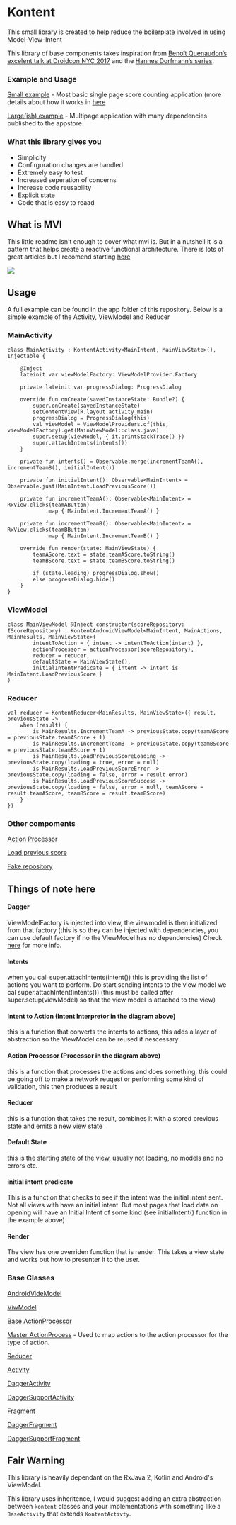 # Kontent

This small library is created to help reduce the boilerplate involved in using Model-View-Intent

This library of base components takes inspiration from [Benoît Quenaudon’s excelent talk at Droidcon NYC 2017](https://medium.com/r/?url=https%3A%2F%2Fwww.youtube.com%2Fwatch%3Fv%3DPXBXcHQeDLE) and the [Hannes Dorfmann’s series](https://medium.com/r/?url=http%3A%2F%2Fhannesdorfmann.com%2Fandroid%2Fmosby3-mvi-1).

### Example and Usage
[Small example](https://github.com/arranlomas/kontent/tree/e51aa745e94c3bb93442b8eef348bd01a2635bc6/app/src/main/java/com/arranlomas/mvisample) - Most basic single page score counting application (more details about how it works in [here](https://github.com/arranlomas/kontent#usage)

[Large(ish) example](https://github.com/arranlomas/Trickl) - Multipage application with many dependencies published to the appstore.

### What this library gives you
* Simplicity
* Confirguration changes are handled
* Extremely easy to test
* Increased seperation of concerns
* Increase code reusability
* Explicit state
* Code that is easy to reaad


## What is MVI

This little readme isn't enough to cover what mvi is. But in a nutshell it is a pattern that helps create a reactive functional architecture. There is lots of great articles but I recomend starting [here](https://proandroiddev.com/the-contract-of-the-model-view-intent-architecture-777f95706c1e)

![](https://cdn-images-1.medium.com/max/800/1*WIeFDslCFadszobitk37Cw.png)

## Usage

A full example can be found in the app folder of this repository. Below is a simple example of the Activity, ViewModel and Reducer

### MainActivity
```
class MainActivity : KontentActivity<MainIntent, MainViewState>(), Injectable {

    @Inject
    lateinit var viewModelFactory: ViewModelProvider.Factory

    private lateinit var progressDialog: ProgressDialog

    override fun onCreate(savedInstanceState: Bundle?) {
        super.onCreate(savedInstanceState)
        setContentView(R.layout.activity_main)
        progressDialog = ProgressDialog(this)
        val viewModel = ViewModelProviders.of(this, viewModelFactory).get(MainViewModel::class.java)
        super.setup(viewModel, { it.printStackTrace() })
        super.attachIntents(intents())
    }

    private fun intents() = Observable.merge(incrementTeamA(), incrementTeamB(), initialIntent())

    private fun initialIntent(): Observable<MainIntent> = Observable.just(MainIntent.LoadPreviousScore())

    private fun incrementTeamA(): Observable<MainIntent> = RxView.clicks(teamAButton)
            .map { MainIntent.IncrementTeamA() }

    private fun incrementTeamB(): Observable<MainIntent> = RxView.clicks(teamBButton)
            .map { MainIntent.IncrementTeamB() }

    override fun render(state: MainViewState) {
        teamAScore.text = state.teamAScore.toString()
        teamBScore.text = state.teamBScore.toString()

        if (state.loading) progressDialog.show()
        else progressDialog.hide()
    }
}
```

### ViewModel
```
class MainViewModel @Inject constructor(scoreRepository: IScoreRepository) : KontentAndroidViewModel<MainIntent, MainActions, MainResults, MainViewState>(
        intentToAction = { intent -> intentToAction(intent) },
        actionProcessor = actionProcessor(scoreRepository),
        reducer = reducer,
        defaultState = MainViewState(),
        initialIntentPredicate = { intent -> intent is MainIntent.LoadPreviousScore }
)
```

### Reducer
```
val reducer = KontentReducer<MainResults, MainViewState>({ result, previousState ->
    when (result) {
        is MainResults.IncrementTeamA -> previousState.copy(teamAScore = previousState.teamAScore + 1)
        is MainResults.IncrementTeamB -> previousState.copy(teamBScore = previousState.teamBScore + 1)
        is MainResults.LoadPreviousScoreLoading -> previousState.copy(loading = true, error = null)
        is MainResults.LoadPreviousScoreError -> previousState.copy(loading = false, error = result.error)
        is MainResults.LoadPreviousScoreSuccess -> previousState.copy(loading = false, error = null, teamAScore = result.teamAScore, teamBScore = result.teamBScore)
    }
})
```

### Other compoments
[Action Processor](https://github.com/arranlomas/kontent/blob/da23563095eca746798e60bcbf8f707bc8abbe0a/app/src/main/java/com/arranlomas/mvisample/MainActivity.kt#L65)

[Load previous score](https://github.com/arranlomas/kontent/blob/da23563095eca746798e60bcbf8f707bc8abbe0a/app/src/main/java/com/arranlomas/mvisample/MainActivity.kt#L76)

[Fake repository](https://github.com/arranlomas/kontent/blob/da23563095eca746798e60bcbf8f707bc8abbe0a/app/src/main/java/com/arranlomas/mvisample/ScoreRepository.kt#L13)

## Things of note here

#### Dagger
ViewModelFactory is injected into view, the viewmodel is then initialized from that factory (this is so they can be injected with dependencies, you can use default factory if no the ViewModel has no dependencies) Check [here](https://github.com/arranlomas/DaggerViewModelHelper) for more info.

#### Intents
when you call super.attachIntents(intent()) this is providing the list of actions you want to perform. Do start sending intents to the view model we cal super.attachIntent(intents()) (this must be called after super.setup(viewModel) so that the view model is attached to the view)

#### Intent to Action (Intent Interpretor in the diagram above)
this is a function that converts the intents to actions, this adds a layer of abstraction so the ViewModel can be reused if nescessary

#### Action Processor (Processor in the diagram above)
this is a function that processes the actions and does something, this could be going off to make a network reuqest or performing some kind of validation, this then produces a result

#### Reducer 
this is a function that takes the result, combines it with a stored previous state and emits a new view state

#### Default State
this is the starting state of the view, usually not loading, no models and no errors etc.

#### initial intent predicate
This is a function that checks to see if the intent was the initial intent sent. Not all views with have an initial intent. But most pages that load data on opening will have an Initial Intent of some kind (see initialIntent() function in the example above)

#### Render
The view has one overriden function that is render. This takes a view state and works out how to presenter it to the user.

### Base Classes
[AndroidVideModel](https://github.com/arranlomas/kontent/blob/da23563095eca746798e60bcbf8f707bc8abbe0a/kontent-android-viewmodel/src/main/java/com/arranlomas/kontent_android_viewmodel/commons/objects/KontentAndroidViewModel.kt#L13)

[ViwModel](https://github.com/arranlomas/kontent/blob/da23563095eca746798e60bcbf8f707bc8abbe0a/kontent-core/src/main/java/com/arranlomas/kontent/commons/objects/KontentViewModel.kt#L8)

[Base ActionProcessor](https://github.com/arranlomas/kontent/blob/da23563095eca746798e60bcbf8f707bc8abbe0a/kontent-core/src/main/java/com/arranlomas/kontent/commons/functions/ActionProcessors.kt#L9)

[Master ActionProcess](https://github.com/arranlomas/kontent/blob/master/kontent-core/src/main/java/com/arranlomas/kontent/commons/functions/MasterActionProcessors.kt) - Used to map actions to the action processor for the type of action.

[Reducer](https://github.com/arranlomas/kontent/blob/da23563095eca746798e60bcbf8f707bc8abbe0a/kontent-core/src/main/java/com/arranlomas/kontent/commons/functions/Reducer.kt#L7)

[Activity](https://github.com/arranlomas/kontent/blob/da23563095eca746798e60bcbf8f707bc8abbe0a/kontent-core/src/main/java/com/arranlomas/kontent/commons/objects/KontentActivity.kt#L7)

[DaggerActivity](https://github.com/arranlomas/kontent/blob/da23563095eca746798e60bcbf8f707bc8abbe0a/kontent-dagger/src/main/java/com/arranlomas/daggerkontent/KontentDaggerActivity.kt#L15)

[DaggerSupportActivity](https://github.com/arranlomas/kontent/blob/da23563095eca746798e60bcbf8f707bc8abbe0a/kontent-dagger-support/src/main/java/com/arranlomas/kotentdaggersupport/KontentDaggerSupportActivity.kt#L14)

[Fragment](https://github.com/arranlomas/kontent/blob/da23563095eca746798e60bcbf8f707bc8abbe0a/kontent-core/src/main/java/com/arranlomas/kontent/commons/objects/KontentFragment.kt#L7)

[DaggerFragment](https://github.com/arranlomas/kontent/blob/da23563095eca746798e60bcbf8f707bc8abbe0a/kontent-dagger/src/main/java/com/arranlomas/daggerkontent/KontentDaggerFragment.kt#L9)

[DaggerSupportFragment](https://github.com/arranlomas/kontent/blob/da23563095eca746798e60bcbf8f707bc8abbe0a/kontent-dagger-support/src/main/java/com/arranlomas/kotentdaggersupport/KontentDaggerSupportFragment.kt#L11)


## Fair Warning
This library is heavily dependant on the RxJava 2, Kotlin and Android's ViewModel.

This library uses inheritence, I would suggest adding an extra abstraction between `kontent` classes and your implementations with something like a `BaseActivity` that extends `KontentActivty`.

